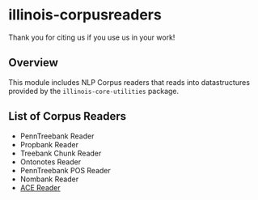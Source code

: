 # illinois-corpusreaders

Thank you for citing us if you use us in your work! 

## Overview

This module includes NLP Corpus readers that reads into datastructures
provided by the `illinois-core-utilities` package.

## List of Corpus Readers
  - PennTreebank Reader
  - Propbank Reader
  - Treebank Chunk Reader
  - Ontonotes Reader
  - PennTreebank POS Reader
  - Nombank Reader
  - [ACE Reader](doc/ACEReader.md) 
